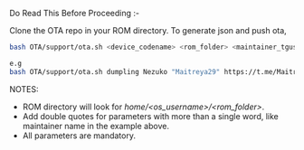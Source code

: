 Do Read This Before Proceeding :-

Clone the OTA repo in your ROM directory.
To generate json and push ota,
```bash
bash OTA/support/ota.sh <device_codename> <rom_folder> <maintainer_tgusername> <maintainer_url> <file_name>

e.g
bash OTA/support/ota.sh dumpling Nezuko "Maitreya29" https://t.me/Maitreya29 NEZUKO_dumpling-11.0-20210303-1301-STABLE-OFFICIAL.zip
```
NOTES:
- ROM directory will look for *home/<os_username>/<rom_folder>*.
- Add double quotes for parameters with more than a single word, like maintainer name in the example above.
- All parameters are mandatory.

